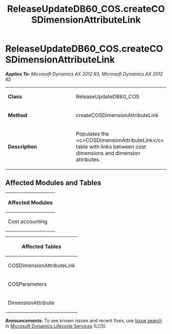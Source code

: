 ﻿---
title: ReleaseUpdateDB60_COS.createCOSDimensionAttributeLink
TOCTitle: ReleaseUpdateDB60_COS.createCOSDimensionAttributeLink
ms:assetid: 42ebdbaa-add2-9855-c0aa-2c2d302ed605
ms:mtpsurl: https://msdn.microsoft.com/en-us/library/JJ718857(v=AX.60)
ms:contentKeyID: 49707901
ms.date: 05/18/2015
mtps_version: v=AX.60
---

# ReleaseUpdateDB60\_COS.createCOSDimensionAttributeLink 


_**Applies To:** Microsoft Dynamics AX 2012 R3, Microsoft Dynamics AX 2012 R2_

<table>
<colgroup>
<col style="width: 50%" />
<col style="width: 50%" />
</colgroup>
<tbody>
<tr class="odd">
<td><p><strong>Class</strong></p></td>
<td><p>ReleaseUpdateDB60_COS</p></td>
</tr>
<tr class="even">
<td><p><strong>Method</strong></p></td>
<td><p>createCOSDimensionAttributeLink</p></td>
</tr>
<tr class="odd">
<td><p><strong>Description</strong></p></td>
<td><p>Populates the &lt;c&gt;COSDimensionAttributeLink&lt;/c&gt; table with links between cost dimensions and dimension attributes.</p></td>
</tr>
</tbody>
</table>


## Affected Modules and Tables

<table>
<colgroup>
<col style="width: 100%" />
</colgroup>
<thead>
<tr class="header">
<th><p>Affected Modules</p></th>
</tr>
</thead>
<tbody>
<tr class="odd">
<td><p>Cost accounting</p></td>
</tr>
</tbody>
</table>


<table>
<colgroup>
<col style="width: 100%" />
</colgroup>
<thead>
<tr class="header">
<th><p>Affected Tables</p></th>
</tr>
</thead>
<tbody>
<tr class="odd">
<td><p>COSDimensionAttributeLink</p></td>
</tr>
<tr class="even">
<td><p>COSParameters</p></td>
</tr>
<tr class="odd">
<td><p>DimensionAttribute</p></td>
</tr>
</tbody>
</table>

  
**Announcements:** To see known issues and recent fixes, use [Issue search](http://go.microsoft.com/fwlink/?linkid=389258) in [Microsoft Dynamics Lifecycle Services](http://go.microsoft.com/fwlink/?linkid=306505) (LCS).


